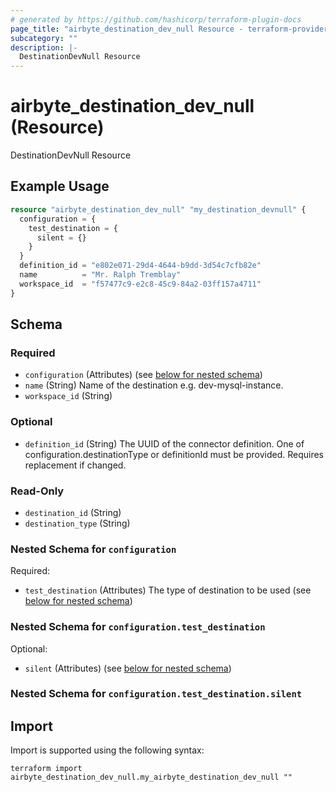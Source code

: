 ```yaml
---
# generated by https://github.com/hashicorp/terraform-plugin-docs
page_title: "airbyte_destination_dev_null Resource - terraform-provider-airbyte"
subcategory: ""
description: |-
  DestinationDevNull Resource
---
```


# airbyte_destination_dev_null (Resource)

DestinationDevNull Resource

## Example Usage

```terraform
resource "airbyte_destination_dev_null" "my_destination_devnull" {
  configuration = {
    test_destination = {
      silent = {}
    }
  }
  definition_id = "e802e071-29d4-4644-b9dd-3d54c7cfb82e"
  name          = "Mr. Ralph Tremblay"
  workspace_id  = "f57477c9-e2c8-45c9-84a2-03ff157a4711"
}
```

<!-- schema generated by tfplugindocs -->
## Schema

### Required

- `configuration` (Attributes) (see [below for nested schema](#nestedatt--configuration))
- `name` (String) Name of the destination e.g. dev-mysql-instance.
- `workspace_id` (String)

### Optional

- `definition_id` (String) The UUID of the connector definition. One of configuration.destinationType or definitionId must be provided. Requires replacement if changed.

### Read-Only

- `destination_id` (String)
- `destination_type` (String)

<a id="nestedatt--configuration"></a>
### Nested Schema for `configuration`

Required:

- `test_destination` (Attributes) The type of destination to be used (see [below for nested schema](#nestedatt--configuration--test_destination))

<a id="nestedatt--configuration--test_destination"></a>
### Nested Schema for `configuration.test_destination`

Optional:

- `silent` (Attributes) (see [below for nested schema](#nestedatt--configuration--test_destination--silent))

<a id="nestedatt--configuration--test_destination--silent"></a>
### Nested Schema for `configuration.test_destination.silent`

## Import

Import is supported using the following syntax:

```shell
terraform import airbyte_destination_dev_null.my_airbyte_destination_dev_null ""
```
